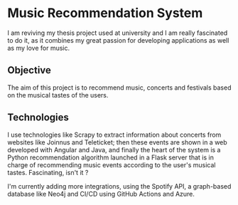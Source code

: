 # Music Recommendation System

I am reviving my thesis project used at university and I am really fascinated to do it, as it combines my great passion for developing applications as well as my love for music.

## Objective

The aim of this project is to recommend music, concerts and festivals based on the musical tastes of the users.

## Technologies

I use technologies like Scrapy to extract information about concerts from websites like Joinnus and Teleticket; then these events are shown in a web developed with Angular and Java, and finally the heart of the system is a Python recommendation algorithm launched in a Flask server that is in charge of recommending music events according to the user's musical tastes. Fascinating, isn't it ?

I'm currently adding more integrations, using the Spotify API, a graph-based database like Neo4j and CI/CD using GitHub Actions and Azure.
